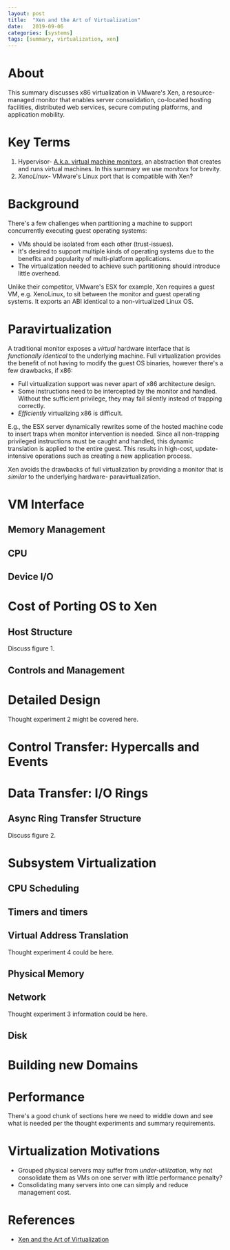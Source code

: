 ```yaml
---
layout: post
title:  "Xen and the Art of Virtualization"
date:   2019-09-06 
categories: [systems]
tags: [summary, virtualization, xen]
---
```

# About  
This summary discusses x86 virtualization in VMware's Xen, a resource-managed monitor that enables server consolidation, co-located hosting facilities, distributed web services, secure computing platforms, and application mobility.

# Key Terms
1. Hypervisor- [A.k.a. virtual machine monitors](https://en.wikipedia.org/wiki/Hypervisor), an abstraction that creates and runs virtual machines. In this summary we use _monitors_ for brevity.
2. _XenoLinux_- VMware's Linux port that is compatible with Xen?

# Background
There's a few challenges when partitioning a machine to support concurrently executing guest operating systems:

* VMs should be isolated from each other (trust-issues).
* It's desired to support multiple kinds of operating systems due to the benefits and popularity of multi-platform applications.
* The virtualization needed to achieve such partitioning should introduce little overhead.

Unlike their competitor, VMware's ESX for example, Xen requires a guest VM, e.g. XenoLinux, to sit between the monitor and guest operating systems. It exports an ABI identical to a non-virtualized Linux OS.

# Paravirtualization
A traditional monitor exposes a _virtual_ hardware interface that is _functionally identical_ to the underlying machine. Full virtualization provides the benefit of not having to modify the guest OS binaries, however there's a few drawbacks, if x86:

* Full virtualization support was never apart of x86 architecture design.
* Some instructions need to be intercepted by the monitor and handled. Without the sufficient privilege, they may fail silently instead of trapping correctly.
* _Efficiently_ virtualizing x86 is difficult.

E.g., the ESX server dynamically rewrites some of the hosted machine code to insert traps when monitor intervention is needed. Since all non-trapping privileged instructions must be caught and handled, this dynamic translation is applied to the entire guest. This results in high-cost, update-intensive operations such as creating a new application process.

Xen avoids the drawbacks of full virtualization by providing a monitor that is _similar_ to the underlying hardware- paravirtualization. 

# VM Interface
## Memory Management
## CPU
## Device I/O

# Cost of Porting OS to Xen
## Host Structure
Discuss figure 1.

## Controls and Management

# Detailed Design
Thought experiment 2 might be covered here.

# Control Transfer: Hypercalls and Events
# Data Transfer: I/O Rings
## Async Ring Transfer Structure
Discuss figure 2.

# Subsystem Virtualization
## CPU Scheduling
## Timers and timers
## Virtual Address Translation
Thought experiment 4 could be here.

## Physical Memory
## Network
Thought experiment 3 information could be here.

## Disk

# Building new Domains

# Performance
There's a good chunk of sections here we need to widdle down and see what is needed per the thought experiments and summary requirements.

# Virtualization Motivations
* Grouped physical servers may suffer from _under-utilization_, why not consolidate them as VMs on one server with little performance penalty?
* Consolidating many servers into one can simply and reduce management cost.

# References
* [Xen and the Art of Virtualization](https://www.cl.cam.ac.uk/research/srg/netos/papers/2003-xensosp.pdf)
